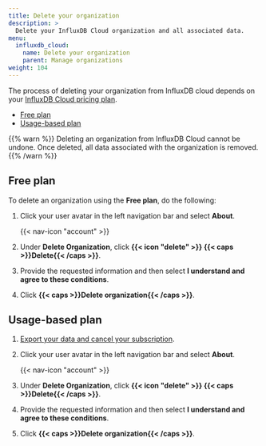 ```yaml
---
title: Delete your organization
description: >
  Delete your InfluxDB Cloud organization and all associated data.
menu:
  influxdb_cloud:
    name: Delete your organization
    parent: Manage organizations
weight: 104
---
```


The process of deleting your organization from InfluxDB cloud depends on your
[InfluxDB Cloud pricing plan](/influxdb/cloud/account-management/pricing-plans/).

- [Free plan](#free-plan)
- [Usage-based plan](#usage-based-plan)

{{% warn %}}
Deleting an organization from InfluxDB Cloud cannot be undone.
Once deleted, all data associated with the organization is removed.
{{% /warn %}}

## Free plan
To delete an organization using the **Free plan**, do the following:

1. Click your user avatar in the left navigation bar and select **About**.

    {{< nav-icon "account" >}}

2. Under **Delete Organization**, click **{{< icon "delete" >}} {{< caps >}}Delete{{< /caps >}}**.
3. Provide the requested information and then select **I understand and agree to these conditions**.
4. Click **{{< caps >}}Delete organization{{< /caps >}}**.

## Usage-based plan 

1. [Export your data and cancel your subscription](/influxdb/cloud/account-management/offboarding/).
2. Click your user avatar in the left navigation bar and select **About**.

    {{< nav-icon "account" >}}

3. Under **Delete Organization**, click **{{< icon "delete" >}} {{< caps >}}Delete{{< /caps >}}**.
4. Provide the requested information and then select **I understand and agree to these conditions**.
5. Click **{{< caps >}}Delete organization{{< /caps >}}**.
